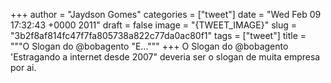 
+++
author = "Jaydson Gomes"
categories = ["tweet"]
date = "Wed Feb 09 17:32:43 +0000 2011"
draft = false
image = "{TWEET_IMAGE}"
slug = "3b2f8af814fc47f7fa805738a822c77da0ac80f1"
tags = ["tweet"]
title = """O Slogan do @bobagento "E..."""
+++
O Slogan do @bobagento 'Estragando a internet desde 2007" deveria ser o slogan de muita empresa por ai.
